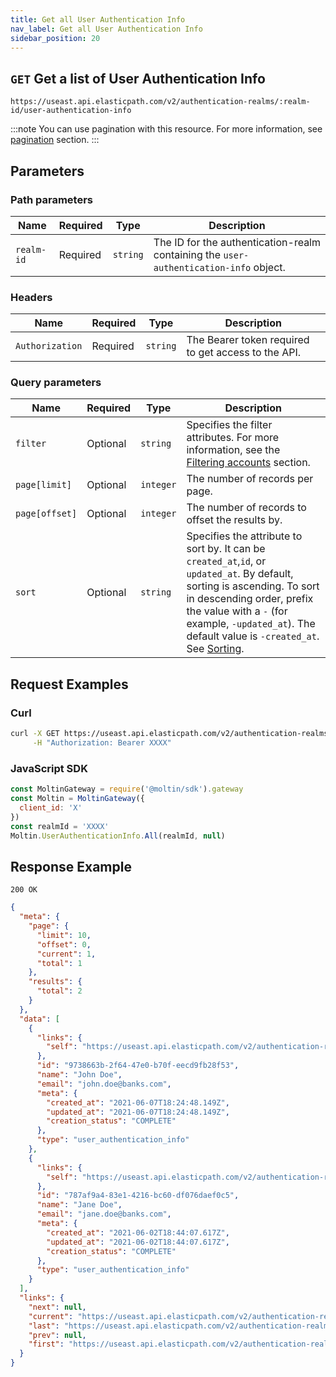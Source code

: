 ```yaml
---
title: Get all User Authentication Info
nav_label: Get all User Authentication Info
sidebar_position: 20
---
```



## `GET` Get a list of User Authentication Info

```http
https://useast.api.elasticpath.com/v2/authentication-realms/:realm-id/user-authentication-info
```

:::note
You can use pagination with this resource. For more information, see [pagination](/guides/Getting%20Started/api-overview/pagination) section.
:::

## Parameters

### Path parameters

| Name | Required | Type | Description |
| --- | --- | --- | --- |
| `realm-id` | Required | `string` | The ID for the authentication-realm containing the `user-authentication-info` object. |

### Headers

| Name | Required | Type | Description |
| --- | --- | --- | --- |
| `Authorization` | Required | `string` | The Bearer token required to get access to the API.

### Query parameters

| Name | Required | Type | Description |
| --- | --- | --- | --- |
| `filter` | Optional | `string` | Specifies the filter attributes. For more information, see the [Filtering accounts](/docs/commerce-cloud/accounts/using-account-management-api/account-management-api-overview#filtering) section. |
| `page[limit]`  | Optional | `integer` | The number of records per page.                                                                                         |
| `page[offset]` | Optional | `integer` | The number of records to offset the results by.                                                                         |
| `sort`   | Optional | `string` | Specifies the attribute to sort by. It can be `created_at`,`id`, or `updated_at`. By default, sorting is ascending. To sort in descending order, prefix the value with a `-` (for example, `-updated_at`). The default value is `-created_at`. See [Sorting](/guides/Getting%20Started/api-overview/sorting). |

## Request Examples

### Curl

```bash
curl -X GET https://useast.api.elasticpath.com/v2/authentication-realms/:realm-id/user-authentication-info/ \
     -H "Authorization: Bearer XXXX"
```

### JavaScript SDK

```javascript
const MoltinGateway = require('@moltin/sdk').gateway
const Moltin = MoltinGateway({
  client_id: 'X'
})
const realmId = 'XXXX'
Moltin.UserAuthenticationInfo.All(realmId, null)
```

## Response Example

`200 OK`


```json
{
  "meta": {
    "page": {
      "limit": 10,
      "offset": 0,
      "current": 1,
      "total": 1
    },
    "results": {
      "total": 2
    }
  },
  "data": [
    {
      "links": {
        "self": "https://useast.api.elasticpath.com/v2/authentication-realms/b6cf44b5-5d52-46b8-ae6f-7f28847fb269/user-authentication-info/9738663b-2f64-47e0-b70f-eecd9fb28f53"
      },
      "id": "9738663b-2f64-47e0-b70f-eecd9fb28f53",
      "name": "John Doe",
      "email": "john.doe@banks.com",
      "meta": {
        "created_at": "2021-06-07T18:24:48.149Z",
        "updated_at": "2021-06-07T18:24:48.149Z",
        "creation_status": "COMPLETE"
      },
      "type": "user_authentication_info"
    },
    {
      "links": {
        "self": "https://useast.api.elasticpath.com/v2/authentication-realms/b6cf44b5-5d52-46b8-ae6f-7f28847fb269/user-authentication-info/787af9a4-83e1-4216-bc60-df076daef0c5"
      },
      "id": "787af9a4-83e1-4216-bc60-df076daef0c5",
      "name": "Jane Doe",
      "email": "jane.doe@banks.com",
      "meta": {
        "created_at": "2021-06-02T18:44:07.617Z",
        "updated_at": "2021-06-02T18:44:07.617Z",
        "creation_status": "COMPLETE"
      },
      "type": "user_authentication_info"
    }
  ],
  "links": {
    "next": null,
    "current": "https://useast.api.elasticpath.com/v2/authentication-realms/b6cf44b5-5d52-46b8-ae6f-7f28847fb269/user-authentication-info?page%5Blimit%5D=10&page%5Boffset%5D=0",
    "last": "https://useast.api.elasticpath.com/v2/authentication-realms/b6cf44b5-5d52-46b8-ae6f-7f28847fb269/user-authentication-info?page%5Blimit%5D=10&page%5Boffset%5D=0",
    "prev": null,
    "first": "https://useast.api.elasticpath.com/v2/authentication-realms/b6cf44b5-5d52-46b8-ae6f-7f28847fb269/user-authentication-info?page%5Blimit%5D=10&page%5Boffset%5D=0"
  }
}
```
